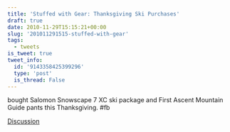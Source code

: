 ```yaml
---
title: 'Stuffed with Gear: Thanksgiving Ski Purchases'
draft: true
date: 2010-11-29T15:15:21+00:00
slug: '201011291515-stuffed-with-gear'
tags:
  - tweets
is_tweet: true
tweet_info:
  id: '9143358425399296'
  type: 'post'
  is_thread: False
---
```




bought Salomon Snowscape 7 XC ski package and First Ascent Mountain Guide pants this Thanksgiving. #fb

[Discussion](https://x.com/sytelus/status/9143358425399296)
